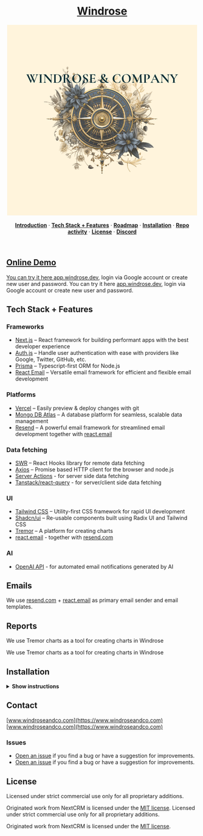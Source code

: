 
<a href="https://app.windrose.dev/">
  <h1 align="center">Windrose</h1>
</a>

<p align="center">
<img alt="OG" src="public/images/windroseLogo.png" />
</p>

<!-- <p align="center">
Windrose is built on top of Next CRM, which is a CRM build on top of the Next.JS 14 using TypeScript, great UI library shadcn, Prisma and MongoDB as a database. Upload things as a S3 blob for document storage.
Windrose is built on top of Next CRM, which is a CRM build on top of the Next.JS 14 using TypeScript, great UI library shadcn, Prisma and MongoDB as a database. Upload things as a S3 blob for document storage.
</p> -->

<p align="center">
   <a href="#online-demo"><strong>Introduction</strong></a> ·
   <a href="#tech-stack--features"><strong>Tech Stack + Features</strong></a> ·
   <a href="#roadmap"><strong>Roadmap</strong></a> ·
   <a href="#installation"><strong>Installation</strong></a> ·
   <a href="#repo-activity"><strong>Repo activity</strong></a> ·
   <a href="#license"><strong>License</strong></a> ·
   <a href="https://discord.gg/dHyxhTEzUb"><strong>Discord</strong>
</p>
<br/>

## Online Demo

You can try it here [app.windrose.dev](https://app.windrose.dev), login via Google account or create new user and password.
You can try it here [app.windrose.dev](https://app.windrose.dev), login via Google account or create new user and password.

## Tech Stack + Features

### Frameworks

- [Next.js](https://nextjs.org/) – React framework for building performant apps with the best developer experience
- [Auth.js](https://authjs.dev/) – Handle user authentication with ease with providers like Google, Twitter, GitHub, etc.
- [Prisma](https://www.prisma.io/) – Typescript-first ORM for Node.js
- [React Email](https://react.email/) – Versatile email framework for efficient and flexible email development

### Platforms

- [Vercel](https://vercel.com/) – Easily preview & deploy changes with git
- [Mongo DB Atlas](https://mongodb.com/) – A database platform for seamless, scalable data management
- [Resend](https://resend.com/) – A powerful email framework for streamlined email development together with [react.email](https://react.email)

### Data fetching

- [SWR](https://swr.vercel.app/) – React Hooks library for remote data fetching
- [Axios](https://axios-http.com/) – Promise based HTTP client for the browser and node.js
- [Server Actions]() - for server side data fetching
- [Tanstack/react-query](https://react-query.tanstack.com/) - for server/client side data fetching

### UI

- [Tailwind CSS](https://tailwindcss.com/) – Utility-first CSS framework for rapid UI development
- [Shadcn/ui](https://ui.shadcn.com/) – Re-usable components built using Radix UI and Tailwind CSS
- [Tremor](https://www.tremor.so/) – A platform for creating charts
- [react.email](https://react.email) - together with [resend.com](https://resend.com)

### AI

- [OpenAI API](https://openai.com/blog/openai-api) - for automated email notifications generated by AI
<!-- - [Rossum](https://rossum.ai/) - for invoice data parsing with AI -->

##
<!-- - [Rossum](https://rossum.ai/) - for invoice data parsing with AI -->

##

## Emails

We use [resend.com](https://resend.com) + [react.email](https://react.email) as primary email sender and email templates.

## Reports

We use Tremor charts as a tool for creating charts in Windrose

We use Tremor charts as a tool for creating charts in Windrose

## Installation

<details><summary><b>Show instructions</b></summary>

1. Clone the repository:

   ```sh
   git clone https://github.com/drod1107/windrose.git
   cd windrose
   git clone https://github.com/drod1107/windrose.git
   cd windrose
   ```

1. Install the preset:

   ```sh
   npm install
   ```

1. Copy the environment variables to .env

   ```sh
   cp .env.example .env
   ```

   ```sh
   cp .env.local.example .env.local
   ```

   **.env**

   > > - You will need mongodb URI string for Prisma ORM

   **.env.local**

   > > - NextAUTH - for auth
   > > - uploadthings - for storing files
   <!-- Rossum has been temporarily disabled with plans to migrate to Gemini OCR -->
   <!-- > > - rossum - for invoice data exporting -->
   <!-- Rossum has been temporarily disabled with plans to migrate to Gemini OCR -->
   <!-- > > - rossum - for invoice data exporting -->
   > > - openAI - for automatic Project management assistant
   > > - SMPT and IMAP for emails

1. Init Prisma

   ```sh
    npx prisma generate
    npx prisma db push
   ```

1. Import initial data from initial-data folder

   ```sh
   npx prisma db seed
   ```

1. Run app on local

   ```sh
   npm run dev
   ```

1. <http://localhost:3000>

</details>

## Contact

[www.windroseandco.com](https://www.windroseandco.com)
[www.windroseandco.com](https://www.windroseandco.com)
</br>

### Issues

- [Open an issue](https://github.com/drod1107/windrose/issues) if you find a bug or have a suggestion for improvements.
- [Open an issue](https://github.com/drod1107/windrose/issues) if you find a bug or have a suggestion for improvements.

## License

Licensed under strict commercial use only for all proprietary additions.

Originated work from NextCRM is licensed under the [MIT license](https://github.com/drod1107/windrose/blob/main/LICENSE).
Licensed under strict commercial use only for all proprietary additions.

Originated work from NextCRM is licensed under the [MIT license](https://github.com/drod1107/windrose/blob/main/LICENSE).
